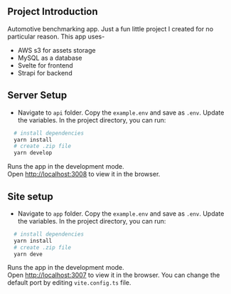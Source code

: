 ## Project Introduction

Automotive benchmarking app. Just a fun little project I created for no particular reason. This app uses-

- AWS s3 for assets storage
- MySQL as a database
- Svelte for frontend
- Strapi for backend

## Server Setup

- Navigate to `api` folder. Copy the `example.env` and save as `.env`. Update the variables. In the project directory, you can run:

```bash
  # install dependencies
  yarn install
  # create .zip file
  yarn develop
```

Runs the app in the development mode.\
Open [http://localhost:3008](http://localhost:3008) to view it in the browser.

## Site setup

- Navigate to `app` folder. Copy the `example.env` and save as `.env`. Update the variables. In the project directory, you can run:

```bash
  # install dependencies
  yarn install
  # create .zip file
  yarn deve
```

Runs the app in the development mode.\
Open [http://localhost:3007](http://localhost:3007) to view it in the browser. You can change the default port by editing `vite.config.ts` file.
